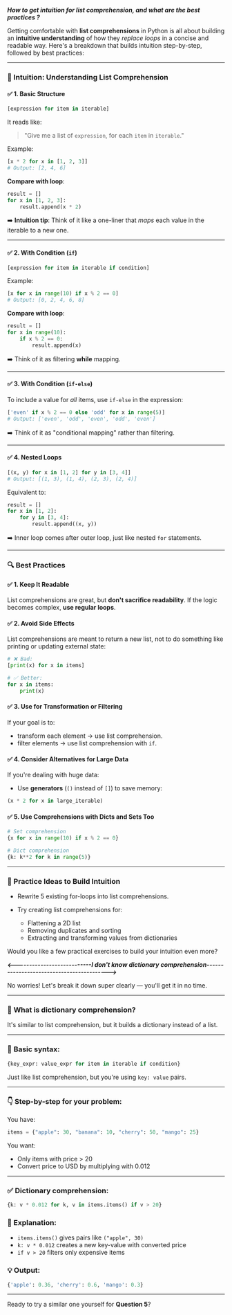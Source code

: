 ***How to get intuition for list comprehension, and what are the best practices ?***

Getting comfortable with **list comprehensions** in Python is all about building an **intuitive understanding** of how they *replace loops* in a concise and readable way. Here's a breakdown that builds intuition step-by-step, followed by best practices:

---

### 🚦 Intuition: Understanding List Comprehension

#### ✅ 1. **Basic Structure**

```python
[expression for item in iterable]
```

It reads like:

> "Give me a list of `expression`, for each `item` in `iterable`."

Example:

```python
[x * 2 for x in [1, 2, 3]]
# Output: [2, 4, 6]
```

**Compare with loop**:

```python
result = []
for x in [1, 2, 3]:
    result.append(x * 2)
```

➡️ **Intuition tip**: Think of it like a one-liner that *maps* each value in the iterable to a new one.

---

#### ✅ 2. **With Condition (`if`)**

```python
[expression for item in iterable if condition]
```

Example:

```python
[x for x in range(10) if x % 2 == 0]
# Output: [0, 2, 4, 6, 8]
```

**Compare with loop**:

```python
result = []
for x in range(10):
    if x % 2 == 0:
        result.append(x)
```

➡️ Think of it as filtering **while** mapping.

---

#### ✅ 3. **With Condition (`if-else`)**

To include a value for *all* items, use `if-else` in the expression:

```python
['even' if x % 2 == 0 else 'odd' for x in range(5)]
# Output: ['even', 'odd', 'even', 'odd', 'even']
```

➡️ Think of it as "conditional mapping" rather than filtering.

---

#### ✅ 4. **Nested Loops**

```python
[(x, y) for x in [1, 2] for y in [3, 4]]
# Output: [(1, 3), (1, 4), (2, 3), (2, 4)]
```

Equivalent to:

```python
result = []
for x in [1, 2]:
    for y in [3, 4]:
        result.append((x, y))
```

➡️ Inner loop comes after outer loop, just like nested `for` statements.

---

### 🔍 Best Practices

#### ✅ 1. **Keep It Readable**

List comprehensions are great, but **don't sacrifice readability**. If the logic becomes complex, **use regular loops**.

#### ✅ 2. **Avoid Side Effects**

List comprehensions are meant to return a new list, not to do something like printing or updating external state:

```python
# ❌ Bad:
[print(x) for x in items]

# ✅ Better:
for x in items:
    print(x)
```

#### ✅ 3. **Use for Transformation or Filtering**

If your goal is to:

* transform each element → use list comprehension.
* filter elements → use list comprehension with `if`.

#### ✅ 4. **Consider Alternatives for Large Data**

If you're dealing with huge data:

* Use **generators** (`()` instead of `[]`) to save memory:

```python
(x * 2 for x in large_iterable)
```

#### ✅ 5. **Use Comprehensions with Dicts and Sets Too**

```python
# Set comprehension
{x for x in range(10) if x % 2 == 0}

# Dict comprehension
{k: k**2 for k in range(5)}
```

---

### 🧠 Practice Ideas to Build Intuition

* Rewrite 5 existing for-loops into list comprehensions.
* Try creating list comprehensions for:

  * Flattening a 2D list
  * Removing duplicates and sorting
  * Extracting and transforming values from dictionaries

Would you like a few practical exercises to build your intuition even more?

***<---------------------------I don't know dictionary comprehension------------------------------------------>***

No worries! Let's break it down super clearly — you'll get it in no time.

---

### 🧠 **What is dictionary comprehension?**

It's similar to list comprehension, but it builds a dictionary instead of a list.

---

### 🔧 **Basic syntax**:

```python
{key_expr: value_expr for item in iterable if condition}
```

Just like list comprehension, but you're using `key: value` pairs.

---

### 👇 Step-by-step for your problem:

You have:

```python
items = {"apple": 30, "banana": 10, "cherry": 50, "mango": 25}
```

You want:

* Only items with price > 20
* Convert price to USD by multiplying with 0.012

---

### ✅ Dictionary comprehension:

```python
{k: v * 0.012 for k, v in items.items() if v > 20}
```

### 📘 Explanation:

* `items.items()` gives pairs like `("apple", 30)`
* `k: v * 0.012` creates a new key-value with converted price
* `if v > 20` filters only expensive items

### 💡 Output:

```python
{'apple': 0.36, 'cherry': 0.6, 'mango': 0.3}
```

---

Ready to try a similar one yourself for **Question 5**?
